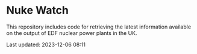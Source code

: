 # Nuke Watch

This repository includes code for retrieving the latest information available on the output of EDF nuclear power plants in the UK.

Last updated: 2023-12-06 08:11